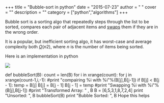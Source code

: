 
+++
title = "Bubble-sort in python"
date = "2015-07-23"
author = " "
cover = ""
description = ""
category = ["python","algorithms"]
+++

Bubble sort is a sorting algo that repeatedly steps through the list to be sorted, compares each pair of adjacent items and [swaps](https://en.wikipedia.org/wiki/Swap_(computer_science) "Swap (computer science)") them if they are in the wrong order. 

 It is a popular, but inefficient sorting algo, it has worst-case and average complexity both *[О](https://en.wikipedia.org/wiki/Big_o_notation "Big o notation")*(*n*2), where *n* is the number of items being sorted.

 Here is an implementation in python

 ![](https://upload.wikimedia.org/wikipedia/commons/0/06/Bubble-sort.gif)   
 

 def bubbleSort(B): count = len(B) for i in xrange(count): for j in xrange(count-1,i,-1): #print "compairing %i with %i"%(B[j],B[j-1]) if B[j] < B[j - 1]: temp = B[j] B[j] = B[j - 1] B[j - 1] = temp #print "Swapping %i with %i"%(B[j],B[j-1]) #print "Transformed Array: " , B B = [6,5,3,1,8,7,2,4] print "Unsorted: ", B bubbleSort(B) print "Bubble Sorted: ", B  Hope this helps



